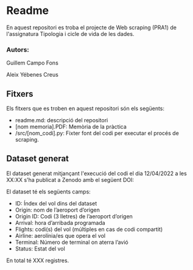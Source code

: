 
# Readme

En aquest repositori es troba el projecte de Web scraping (PRA1) de l'assignatura Tipologia i cicle de vida de les dades.

### Autors:
Guillem Campo Fons

Aleix Yébenes Creus

## Fitxers

Els fitxers que es troben en aquest repositori són els següents:

* readme.md: descripció del repositori
* [nom memoria].PDF: Memòria de la pràctica
* /src/[nom_codi].py: Fixter font del codi per executar el procés de scraping.


## Dataset generat

El dataset generat mitjançant l'execució del codi el dia 12/04/2022 a les XX:XX s'ha publicat a Zenodo amb el següent DOI:

El dataset té els següents camps:

* ID: Índex del vol dins del dataset
* Origin: nom de l’aeroport d’origen
* Origin ID: Codi (3 lletres) de l’aeroport d’origen
* Arrival: hora d’arribada programada
* Flights: codi(s) del vol (múltiples en cas de codi compartit)
* Airline: aerolínia/es que opera el vol
* Terminal: Número de terminal on aterra l’avió
* Status: Estat del vol 

En total té XXX registres.
